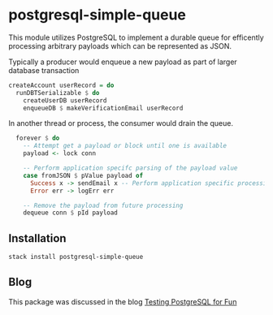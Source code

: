# postgresql-simple-queue

This module utilizes PostgreSQL to implement a durable queue for efficently processing arbitrary payloads which can be represented as JSON.

Typically a producer would enqueue a new payload as part of larger database transaction

```haskell
createAccount userRecord = do
  runDBTSerializable $ do
    createUserDB userRecord
    enqueueDB $ makeVerificationEmail userRecord
```

In another thread or process, the consumer would drain the queue.

```haskell
  forever $ do
    -- Attempt get a payload or block until one is available
    payload <- lock conn

    -- Perform application specifc parsing of the payload value
    case fromJSON $ pValue payload of
      Success x -> sendEmail x -- Perform application specific processing
      Error err -> logErr err

    -- Remove the payload from future processing
    dequeue conn $ pId payload
```

## Installation 

```bash
stack install postgresql-simple-queue
```

## Blog
This package was discussed in the blog [Testing PostgreSQL for Fun](https://medium.com/@jonathangfischoff/testing-postgresql-for-fun-af891047e5fc)
